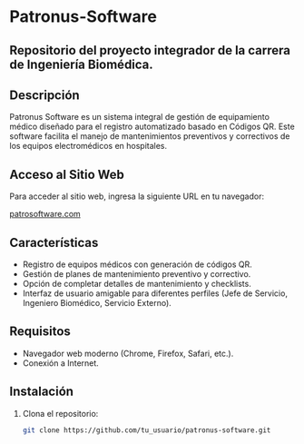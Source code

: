 # Patronus-Software
## Repositorio del proyecto integrador de la carrera de Ingeniería Biomédica.

## Descripción
Patronus Software es un sistema integral de gestión de equipamiento médico diseñado para el registro automatizado basado en Códigos QR. Este software facilita el manejo de mantenimientos preventivos y correctivos de los equipos electromédicos en hospitales.

## Acceso al Sitio Web
Para acceder al sitio web, ingresa la siguiente URL en tu navegador:

[patrosoftware.com](http://patrosoftware.com)

## Características
- Registro de equipos médicos con generación de códigos QR.
- Gestión de planes de mantenimiento preventivo y correctivo.
- Opción de completar detalles de mantenimiento y checklists.
- Interfaz de usuario amigable para diferentes perfiles (Jefe de Servicio, Ingeniero Biomédico, Servicio Externo).

## Requisitos
- Navegador web moderno (Chrome, Firefox, Safari, etc.).
- Conexión a Internet.

## Instalación
1. Clona el repositorio:
   ```bash
   git clone https://github.com/tu_usuario/patronus-software.git
